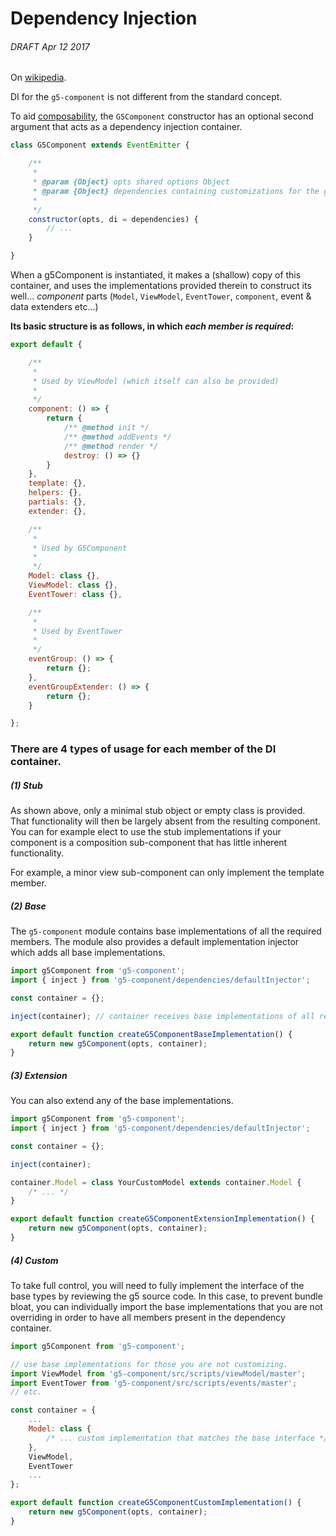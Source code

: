 # Dependency Injection

###### DRAFT Apr 12 2017

On [wikipedia](https://en.wikipedia.org/wiki/Dependency_injection).

DI for the `g5-component` is not different from the standard concept.

To aid [composability](./composition.md), the `G5Component` constructor has an
optional second argument that acts as a dependency injection container.

```js
class G5Component extends EventEmitter {

    /**
     *
     * @param {Object} opts shared options Object
     * @param {Object} dependencies containing customizations for the g5 component.
     *
     */
    constructor(opts, di = dependencies) {
        // ...
    }

}
```

When a g5Component is instantiated, it makes a (shallow) copy of this container, and uses the implementations
provided therein to construct its well... _component_ parts (`Model`, `ViewModel`, `EventTower`, `component`, event & data extenders etc...)

__Its basic structure is as follows, in which *each member is required*:__

```js
export default {

    /**
     *
     * Used by ViewModel (which itself can also be provided)
     *
     */
    component: () => {
        return {
            /** @method init */
            /** @method addEvents */
            /** @method render */
            destroy: () => {}
        }
    },
    template: {},
    helpers: {},
    partials: {},
    extender: {},

    /**
     *
     * Used by G5Component
     *
     */
    Model: class {},
    ViewModel: class {},
    EventTower: class {},

    /**
     *
     * Used by EventTower
     *
     */
    eventGroup: () => {
        return {};
    },
    eventGroupExtender: () => {
        return {};
    }

};
```

### There are 4 types of usage for each member of the DI container.

##### (1) Stub

As shown above, only a minimal stub object or empty class is provided. That functionality will then be
largely absent from the resulting component. You can for example elect to use the stub implementations if your component
is a composition sub-component that has little inherent functionality.

For example, a minor view sub-component can only implement the template member.

##### (2) Base

The `g5-component` module contains base implementations of all the required members.
The module also provides a default implementation injector which adds all base implementations.

```js
import g5Component from 'g5-component';
import { inject } from 'g5-component/dependencies/defaultInjector';

const container = {};

inject(container); // container receives base implementations of all required elements.

export default function createG5ComponentBaseImplementation() {
    return new g5Component(opts, container);
}
```

##### (3) Extension

You can also extend any of the base implementations.

```js
import g5Component from 'g5-component';
import { inject } from 'g5-component/dependencies/defaultInjector';

const container = {};

inject(container);

container.Model = class YourCustomModel extends container.Model {
    /* ... */
}

export default function createG5ComponentExtensionImplementation() {
    return new g5Component(opts, container);
}
```

##### (4) Custom

To take full control, you will need to fully implement the interface of the base types by
reviewing the g5 source code. In this case, to prevent bundle bloat, you can individually import the base
implementations that you are not overriding in order to have all members present in the dependency container.

```js
import g5Component from 'g5-component';

// use base implementations for those you are not customizing.
import ViewModel from 'g5-component/src/scripts/viewModel/master';
import EventTower from 'g5-component/src/scripts/events/master';
// etc.

const container = {
    ...
    Model: class {
        /* ... custom implementation that matches the base interface */
    },
    ViewModel,
    EventTower
    ...
};

export default function createG5ComponentCustomImplementation() {
    return new g5Component(opts, container);
}
```
